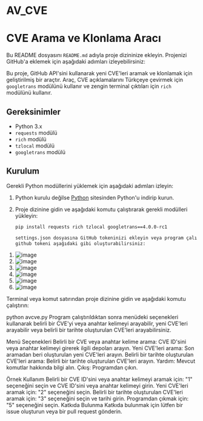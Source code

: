 # AV_CVE
# CVE Arama ve Klonlama Aracı

Bu README dosyasını `README.md` adıyla proje dizininize ekleyin. Projenizi GitHub'a eklemek için aşağıdaki adımları izleyebilirsiniz:

Bu proje, GitHub API'sini kullanarak yeni CVE'leri aramak ve klonlamak için geliştirilmiş bir araçtır. Araç, CVE açıklamalarını Türkçeye çevirmek için `googletrans` modülünü kullanır ve zengin terminal çıktıları için `rich` modülünü kullanır.

## Gereksinimler

- Python 3.x
- `requests` modülü
- `rich` modülü
- `tzlocal` modülü
- `googletrans` modülü

## Kurulum

Gerekli Python modüllerini yüklemek için aşağıdaki adımları izleyin:

1. Python kurulu değilse [Python](https://www.python.org/downloads/) sitesinden Python'u indirip kurun.
2. Proje dizinine gidin ve aşağıdaki komutu çalıştırarak gerekli modülleri yükleyin:

   ```bash
   pip install requests rich tzlocal googletrans==4.0.0-rc1

   settings.json dosyasına GitHub tokeninizi ekleyin veya program çalışırken tokeni girin.
   github tokeni aşağıdaki gibi oluşturabilirsiniz:
1) ![image](https://github.com/user-attachments/assets/5474e9b7-31fb-4df7-8a1e-745ba8962622)
2) ![image](https://github.com/user-attachments/assets/f762c2d8-b825-4cde-8164-dafc32c63b71)
3) ![image](https://github.com/user-attachments/assets/f5f08b2d-89f3-4026-85ad-18502f88ea1d)
4) ![image](https://github.com/user-attachments/assets/1963b6cc-9e6d-4ecf-93cb-68afc69255d9)
5) ![image](https://github.com/user-attachments/assets/e6399366-23d7-43a2-8619-8118e0af6b4e)
6) ![image](https://github.com/user-attachments/assets/a7cd1608-8597-4265-9f05-309f5805c6e1)




Terminal veya komut satırından proje dizinine gidin ve aşağıdaki komutu çalıştırın:


python avcve.py
Program çalıştırıldıktan sonra menüdeki seçenekleri kullanarak belirli bir CVE'yi veya anahtar kelimeyi arayabilir, yeni CVE'leri arayabilir veya belirli bir tarihte oluşturulan CVE'leri arayabilirsiniz.

Menü Seçenekleri
Belirli bir CVE veya anahtar kelime arama: CVE ID'sini veya anahtar kelimeyi girerek ilgili depoları arayın.
Yeni CVE'leri arama: Son aramadan beri oluşturulan yeni CVE'leri arayın.
Belirli bir tarihte oluşturulan CVE'leri arama: Belirli bir tarihte oluşturulan CVE'leri arayın.
Yardım: Mevcut komutlar hakkında bilgi alın.
Çıkış: Programdan çıkın.

Örnek Kullanım
Belirli bir CVE ID'sini veya anahtar kelimeyi aramak için: "1" seçeneğini seçin ve CVE ID'sini veya anahtar kelimeyi girin.
Yeni CVE'leri aramak için: "2" seçeneğini seçin.
Belirli bir tarihte oluşturulan CVE'leri aramak için: "3" seçeneğini seçin ve tarihi girin.
Programdan çıkmak için: "5" seçeneğini seçin.
Katkıda Bulunma
Katkıda bulunmak için lütfen bir issue oluşturun veya bir pull request gönderin.
